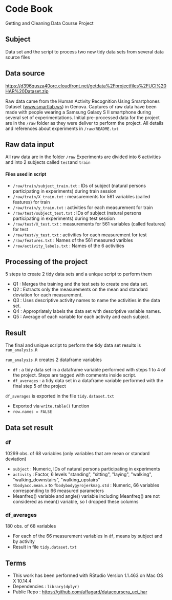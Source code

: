 # Code Book
Getting and Cleaning Data Course Project

## Subject
Data set and the script to process two new tidy data sets from several data source files 

## Data source
https://d396qusza40orc.cloudfront.net/getdata%2Fprojectfiles%2FUCI%20HAR%20Dataset.zip

Raw data came from the Human Activity Recognition Using Smartphones Dataset (www.smartlab.ws) in Genova.
Captures of raw data have been made with people wearing a Samsung Galaxy S II smartphone during several set of experimentations.
Initial pre-processed data for the project are in the ```/raw``` folder as they were deliver to perform the project.
All details and references about experiments in ```/raw/README.txt```

## Raw data input
All raw data are in the folder ```/raw```
Experiments are divided into 6 activities and into 2 subjects called ```test```and ```train```
#### Files used in script 
 * ```/raw/train/subject_train.txt``` : IDs of subject (natural persons participating in experiments) during train session
 * ```/raw/train/X_train.txt``` : measurements for 561 variables (called features) for train
 * ```/raw/train/y_train.txt``` : activities for each measurement for train
 * ```/raw/test/subject_test.txt``` : IDs of subject (natural persons participating in experiments) during test session
 * ```/raw/test/X_test.txt``` : measurements for 561 variables (called features) for test
 * ```/raw/test/y_test.txt``` : activities for each measurement for test
 * ```/raw/features.txt``` : Names of the 561 measured varibles
 * ```/raw/activity_labels.txt``` : Names of the 6 activities
 
 

## Processing of the project
5 steps to create 2 tidy data sets and a unique script to perform them

 * Q1 : Merges the training and the test sets to create one data set.
 * Q2 : Extracts only the measurements on the mean and standard deviation for each measurement.
 * Q3 : Uses descriptive activity names to name the activities in the data set.
 * Q4 : Appropriately labels the data set with descriptive variable names.
 * Q5 : Average of each variable for each activity and each subject.


## Result
The final and unique script to perform the tidy data set results is ```run_analysis.R```

```run_analysis.R``` creates 2 dataframe variables
 * ```df``` : a tidy data set in a dataframe variable performed with steps 1 to 4 of the project. Steps are tagged with comments inside script.
 * ```df_averages``` : a tidy data set in a dataframe variable performed with the final step 5 of the project

```df_averages``` is exported in the file ```tidy.dataset.txt```
 * Exported via ```write.table()``` function
 * ```row.names = FALSE```
 
 ## Data set result
 ### df
 10299 obs. of  68 variables (only variables that are mean or standard deviation)
  * ```subject``` : Numeric, IDs of natural persons participating in experiments
  * ```activity``` : Factor, 6 levels "standing", "sitting", "laying", "walking", "walking_downstairs", "walking_upstairs"
  * ```tbodyacc.mean.x``` to ```fbodybodygyrojerkmag.std``` : Numeric, 66 variables corresponding to 66 measured parameters
  * Meanfreq() variable and angle() variable including Meanfreq() are not considered as mean() variable, so I dropped these columns 
  
 ### df_averages
 180 obs. of  68 variables
  * For each of the 66 measurement variables in ```df```, means by subject and by activity
  * Result in file ```tidy.dataset.txt```
 
 
 ## Terms
  * This work has been performed with RStudio Version 1.1.463 on Mac OS X 10.14.4
  * Dependencies : ```library(dplyr)```
  * Public Repo : https://github.com/affagard/datacoursera_uci_har
 